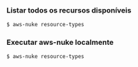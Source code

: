 

### Listar todos os recursos disponíveis
```bash
$ aws-nuke resource-types
```

### Executar aws-nuke localmente
```bash
$ aws-nuke resource-types
```

